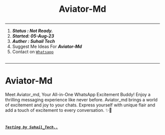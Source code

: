  <h1 align="center"> Aviator-Md </h1> 


##
---
 1. ***Status : Not Ready.***
 2. ***Started: 05-Aug-23***
 3. ***Auther : Suhail Tech***
 4. Suggest Me Ideas For ***Aviator-Md***
 5.  Contact on [`Whatsapp`](https://wa.me/923184474176)
##




---
# Aviator-Md
Meet Aviator_md, Your All-in-One WhatsApp Excitement Buddy!  Enjoy a thrilling messaging experience like never before. Aviator_md brings a world of excitement and joy to your chats. Express yourself with unique flair and add a touch of excitement to every conversation. ✨🤖
#












***[`Testing by Suhail_Tech..`](https://repl.it/github/SuhailTechInfo/Aviator-Md)***
